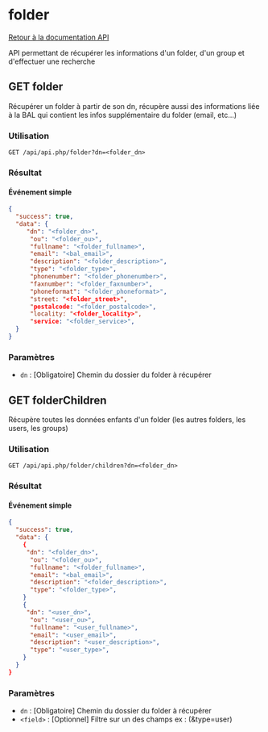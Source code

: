 # folder

[Retour à la documentation API](../README.md#utilisation-de-lapi)

API permettant de récupérer les informations d'un folder, d'un group et d'effectuer une recherche

## GET folder

Récupérer un folder à partir de son dn, récupère aussi des informations liée à la BAL qui contient les infos supplémentaire du folder (email, etc...)

### Utilisation

```url
GET /api/api.php/folder?dn=<folder_dn>
```

### Résultat

#### Événement simple
```json
{
  "success": true,
  "data": {
     "dn": "<folder_dn>",
      "ou": "<folder_ou>",
      "fullname": "<folder_fullname>",
      "email": "<bal_email>",
      "description": "<folder_description>",
      "type": "<folder_type>",
      "phonenumber": "<folder_phonenumber>",
      "faxnumber": "<folder_faxnumber>",
      "phoneformat": "<folder_phoneformat>",
      "street: "<folder_street>",
      "postalcode: "<folder_postalcode>",
      "locality: "<folder_locality>",
      "service: "<folder_service>",
  }
}
```

### Paramètres

 - `dn` : [Obligatoire] Chemin du dossier du folder à récupérer

## GET folderChildren

Récupère toutes les données enfants d'un folder (les autres folders, les users, les groups)

### Utilisation

```url
GET /api/api.php/folder/children?dn=<folder_dn>
```

### Résultat

#### Événement simple
```json
{
  "success": true,
  "data": {
    {
     "dn": "<folder_dn>",
      "ou": "<folder_ou>",
      "fullname": "<folder_fullname>",
      "email": "<bal_email>",
      "description": "<folder_description>",
      "type": "<folder_type>",
    }
    {
     "dn": "<user_dn>",
      "ou": "<user_ou>",
      "fullname": "<user_fullname>",
      "email": "<user_email>",
      "description": "<user_description>",
      "type": "<user_type>",
    }
  }
}
```

### Paramètres

 - `dn` : [Obligatoire] Chemin du dossier du folder à récupérer
 - `<field>` : [Optionnel] Filtre sur un des champs ex : (&type=user)
